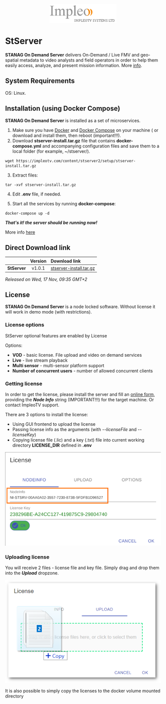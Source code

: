 
<div align="center">
  <a >
    <img src="images/impleo_logo.png" alt="Logo" >
  </a>
</div>

# StServer

**STANAG On Demand Server** delivers On-Demand / Live FMV and geo-spatial metadata to video analysts and field operators in order to help them easily access, analyze, and present mission information.
More [info](https://impleotv.com/products/stanagondemand-server/).

## System Requirements

OS: Linux.

## Installation (using Docker Compose)

**STANAG On Demand Server** is installed as a set of microservices. 

1. Make sure you have [Docker](https://docs.docker.com/) and [Docker Compose](https://docs.docker.com/compose/install/) on your machine ( or download and install them, then reboot (important!!!).
2. Download **stserver-install.tar.gz** file that contains **docker-compose.yml** and accompanying configuration files and save them to a local folder (for example, ~/stserver/).
```
wget https://impleotv.com/content/stserver2/setup/stserver-install.tar.gz
```
3. Extract files:
```
tar -xvf stserver-install.tar.gz
```

4. Edit **.env** file, if needed.

5. Start all the services by running **docker-compose**:
```
docker-compose up -d
```

***That's it! the server should be running now!***


More info [here](https://stserver.impleotv.com/help/user-guide/installation/)


## Direct Download link

|          | Version             | Download link                                                           | 
|:---------|:-------------------:|:------------------------------------------------------------------------|
| **StServer** |  v1.0.1 | [stserver-install.tar.gz](https://impleotv.com/content/stserver2/setup/stserver-install.tar.gz) | 


*Released on Wed, 17 Nov, 09:35 GMT+2*

## License

**STANAG On Demand Server** is a node locked software. Without license it will work in demo mode (with restrictions). 

### License options

StServer optional features are enabled by License

Options:  

- **VOD** - basic license. File upload and video on demand services  
- **Live** - live stream playback  
- **Multi sensor** - multi-sensor platform support  
- **Number of concurrent users** - number of allowed concurrent clients  

### Getting license

In order to get the license, please install the server and fill an [online form](https://docs.google.com/forms/d/e/1FAIpQLSd_XW6bDsFce1G1cpds4gMQNlwNax0CvkWzcMbscxZ5rLaIbA/viewform), providing the ***Node Info*** string (IMPORTANT!!!) for the target machine. Or contact ImpleoTV support.


There are 3 options to install the license:  

- Using GUI frontend to upload the license
- Passing license info as the arguments (with *--licenseFile* and *--licenseKey*)
- Copying license file (.lic) and a key (.txt) file into current working directory **LICENSE_DIR** defined in **.env**

![Node Info](./images/license.png)


### Uploading license
You will receive 2 files - license file and key file. Simply drag and drop them into the ***Upload*** dropzone.

![Upload license](./images/licenseUpload.png)


It is also possible to simply copy the licenses to the docker volume mounted directory 
